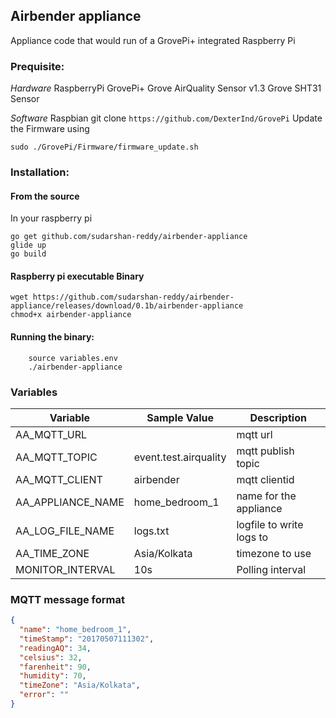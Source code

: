 
## Airbender appliance

Appliance code that would run of a GrovePi+ integrated Raspberry Pi

### Prequisite:

*Hardware*
RaspberryPi
GrovePi+
Grove AirQuality Sensor v1.3
Grove SHT31 Sensor

*Software*
Raspbian
git clone `https://github.com/DexterInd/GrovePi`
Update the Firmware using 
```
sudo ./GrovePi/Firmware/firmware_update.sh
```

### Installation:
#### From the source
In your raspberry pi
 ```
 go get github.com/sudarshan-reddy/airbender-appliance
 glide up
 go build
 ```
#### Raspberry pi executable Binary
```
wget https://github.com/sudarshan-reddy/airbender-appliance/releases/download/0.1b/airbender-appliance
chmod+x airbender-appliance
```

#### Running the binary:
```
    source variables.env
    ./airbender-appliance
```

### Variables

| Variable |Sample Value| Description |
|----------|-------------|-------------|
|AA_MQTT_URL| | mqtt url
|AA_MQTT_TOPIC|event.test.airquality | mqtt publish topic
|AA_MQTT_CLIENT|airbender | mqtt clientid
|AA_APPLIANCE_NAME| home_bedroom_1| name for the appliance
|AA_LOG_FILE_NAME|logs.txt| logfile to write logs to
|AA_TIME_ZONE|Asia/Kolkata| timezone to use
|MONITOR_INTERVAL|10s| Polling interval

### MQTT message format

```json
{
  "name": "home_bedroom_1",
  "timeStamp": "20170507111302",
  "readingAQ": 34,
  "celsius": 32,
  "farenheit": 90,
  "humidity": 70,
  "timeZone": "Asia/Kolkata",
  "error": ""
}
```
